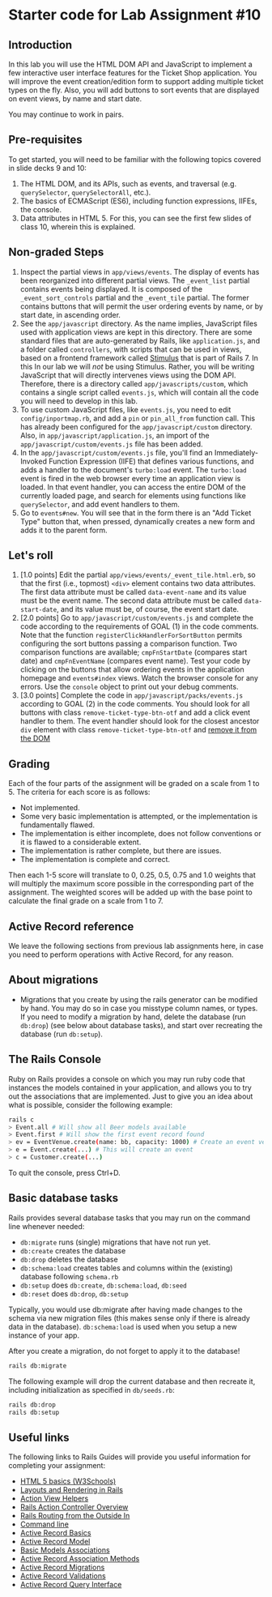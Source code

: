 # Starter code for Lab Assignment #10

## Introduction

In this lab you will use the HTML DOM API and JavaScript to implement a few interactive user interface features for the Ticket Shop application. You will improve the event creation/edition form to support adding multiple ticket types on the fly. Also, you will add buttons to sort events that are displayed on event views, by name and start date. 

You may continue to work in pairs.

## Pre-requisites

To get started, you will need to be familiar with the following topics covered in slide decks 9 and 10:

1. The HTML DOM, and its APIs, such as events, and traversal (e.g. `querySelector`, `querySelectorAll`, etc.).
2. The basics of ECMAScript (ES6), including function expressions, IIFEs, the console.
3. Data attributes in HTML 5. For this, you can see the first few slides of class 10, wherein this is explained.

## Non-graded Steps

1. Inspect the partial views in `app/views/events`. The display of events has been reorganized into different partial views. The `_event_list` partial contains events being displayed. It is composed of the `_event_sort_controls` partial and the `_event_tile` partial. The former contains buttons that will permit the user ordering events by name, or by start date, in ascending order.
2. See the `app/javascript` directory. As the name implies, JavaScript files used with application views are kept in this directory. There are some standard files that are auto-generated by Rails, like `application.js`, and a folder called `controllers`, with scripts that can be used in views, based on a frontend framework called [Stimulus](https://dev.to/bhumi/stimulus-rails-7-tutorial-5a6a) that is part of Rails 7. In this In our lab we will *not* be using Stimulus. Rather, you will be writing JavaScript that will directly intervenes views using the DOM API. Therefore, there is a directory called `app/javascripts/custom`, which contains a single script called `events.js`, which will contain all the code you will need to develop in this lab.
3. To use custom JavaScript files, like `events.js`, you need to edit `config/inportmap.rb`, and add a `pin` or `pin_all_from` function call. This has already been configured for the `app/javascript/custom` directory. Also, in `app/javascript/application.js`, an import of the `app/javascript/custom/events.js` file has been added.
4. In the `app/javascript/custom/events.js` file, you'll find an Immediately-Invoked Function Expression (IIFE) that defines various functions, and adds a handler to the document's `turbo:load` event. The `turbo:load` event is fired in the web browser every time an application view is loaded. In that event handler, you can access the entire DOM of the currently loaded page, and search for elements using functions like `querySelector`, and add event handlers to them.
5. Go to `events#new`. You will see that in the form there is an "Add Ticket Type" button that, when pressed, dynamically creates a new form and adds it to the parent form.

## Let's roll

1. [1.0 points] Edit the partial `app/views/events/_event_tile.html.erb`, so that the first (i.e., topmost) `<div>` element contains two data attributes. The first data attribute must be called `data-event-name` and its value must be the event name. The second data attribute must be called `data-start-date`, and its value must be, of course, the event start date.
2. [2.0 points] Go to `app/javascript/custom/events.js` and complete the code according to the requirements of GOAL (1) in the code comments.  Note that the function `registerClickHandlerForSortButton` permits configuring the sort buttons passing a comparison function. Two comparison functions are available; `cmpFnStartDate` (compares start date) and `cmpFnEventName` (compares event name). Test your code by clicking on the buttons that allow ordering events in the application homepage and `events#index` views. Watch the browser console for any errors. Use the `console` object to print out your debug comments.
4. [3.0 points] Complete the code in `app/javascript/packs/events.js` according to GOAL (2) in the code comments. You should look for all buttons with class `remove-ticket-type-btn-otf` and add a click event handler to them. The event handler should look for the closest ancestor `div` element with class `remove-ticket-type-btn-otf` and [remove it from the DOM](https://developer.mozilla.org/en-US/docs/Web/API/Element/remove)

## Grading

Each of the four parts of the assignment will be graded on a scale from 1 to 5. The criteria for each score is as follows:

* Not implemented.
* Some very basic implementation is attempted, or the implementation is fundamentally flawed.
* The implementation is either incomplete, does not follow conventions or it is flawed to a considerable extent.
* The implementation is rather complete, but there are issues.
* The implementation is complete and correct.

Then each 1-5 score will translate to 0, 0.25, 0.5, 0.75 and 1.0 weights that will multiply the maximum score possible in the corresponding part of the assignment. The weighted scores will be added up with the base point to calculate the final grade on a scale from 1 to 7.

## Active Record reference

We leave the following sections from previous lab assignments here, in case you need to perform operations with Active Record, for any reason.

## About migrations

* Migrations that you create by using the rails generator can be modified by hand. You may do so in case you misstype column names, or types. If you need to modify a migration by hand, delete the database (run `db:drop`) (see below about database tasks), and start over recreating the database (run `db:setup`).

## The Rails Console

Ruby on Rails provides a console on which you may run ruby code that instances the models contained in your application, and allows you to try out the associations that are implemented. Just to give you an idea about what is possible, consider the following example:

```sh
rails c
> Event.all # Will show all Beer models available
> Event.first # Will show the first event record found
> ev = EventVenue.create(name: bb, capacity: 1000) # Create an event venue
> e = Event.create(...) # This will create an event
> c = Customer.create(...)
```

To quit the console, press Ctrl+D.

## Basic database tasks

Rails provides several database tasks that you may run on the command line whenever needed:

* `db:migrate` runs (single) migrations that have not run yet.
* `db:create` creates the database
* `db:drop` deletes the database
* `db:schema:load` creates tables and columns within the (existing) database following `schema.rb`
* `db:setup` does `db:create`, `db:schema:load`,  `db:seed`
* `db:reset` does `db:drop`, `db:setup`

Typically, you would use db:migrate after having made changes to the schema via new migration files (this makes sense only if there is already data in the database). `db:schema:load` is used when you setup a new instance of your app.

After you create a migration, do not forget to apply it to the database!

```sh
rails db:migrate
```

The following example will drop the current database and then recreate it, including initialization as specified in `db/seeds.rb`:

```sh
rails db:drop
rails db:setup
```

## Useful links

The following links to Rails Guides will provide you useful information for completing your assignment:

* [HTML 5 basics (W3Schools)](https://www.w3schools.com/html/html_basic.asp)
* [Layouts and Rendering in Rails](https://edgeguides.rubyonrails.org/layouts_and_rendering.html)
* [Action View Helpers](https://edgeguides.rubyonrails.org/form_helpers.html) 
* [Rails Action Controller Overview](https://edgeguides.rubyonrails.org/action_controller_overview.html) 
* [Rails Routing from the Outside In](https://edgeguides.rubyonrails.org/routing.html)
* [Command line](http://edgeguides.rubyonrails.org/command_line.html)
* [Active Record Basics](http://edgeguides.rubyonrails.org/active_record_basics.html)
* [Active Record Model](http://api.rubyonrails.org/classes/ActiveModel/Model.html)
* [Basic Models Associations](http://edgeguides.rubyonrails.org/association_basics.html)
* [Active Record Association Methods](http://api.rubyonrails.org/classes/ActiveRecord/Associations/ClassMethods.html)
* [Active Record Migrations](http://edgeguides.rubyonrails.org/active_record_migrations.html)
* [Active Record Validations](https://edgeguides.rubyonrails.org/active_record_validations.html)
* [Active Record Query Interface](https://edgeguides.rubyonrails.org/active_record_callbacks.html)
